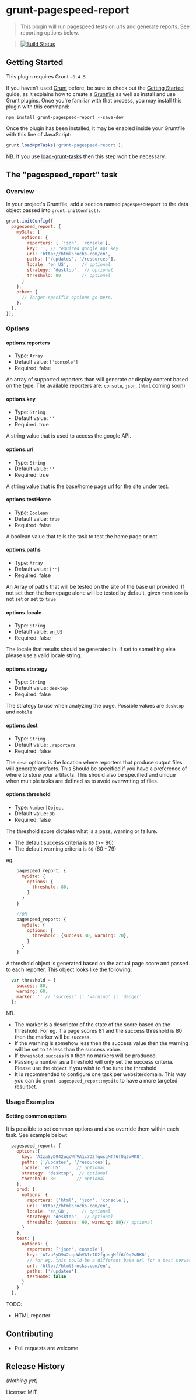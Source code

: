 # grunt-pagespeed-report

> This plugin will run pagespeed tests on urls and generate reports. See reporting options below.

> [![Build Status](https://travis-ci.org/lwhiteley/grunt-pagespeed-report.svg?branch=master)](https://travis-ci.org/lwhiteley/grunt-pagespeed-report)

## Getting Started
This plugin requires Grunt `~0.4.5`

If you haven't used [Grunt](http://gruntjs.com/) before, be sure to check out the [Getting Started](http://gruntjs.com/getting-started) guide, as it explains how to create a [Gruntfile](http://gruntjs.com/sample-gruntfile) as well as install and use Grunt plugins. Once you're familiar with that process, you may install this plugin with this command:

```shell
npm install grunt-pagespeed-report --save-dev
```

Once the plugin has been installed, it may be enabled inside your Gruntfile with this line of JavaScript:

```js
grunt.loadNpmTasks('grunt-pagespeed-report');
```

NB. If you use [load-grunt-tasks](https://www.npmjs.org/package/load-grunt-tasks) then this step won't be necessary.

## The "pagespeed_report" task

### Overview
In your project's Gruntfile, add a section named `pagespeedReport` to the data object passed into `grunt.initConfig()`.

```js
grunt.initConfig({
  pagespeed_report: {
    mySite: {
      options: {
        reporters: [ 'json', 'console'],
        key: '', // required google api key
        url: 'http://html5rocks.com/en',
        paths: ['/updates', '/resources'],
        locale: 'en_US',     // optional
        strategy: 'desktop',  // optional
        threshold: 80        // optional
      }
    },
    other: {
      // Target-specific options go here.
    },
  },
});
```

### Options

#### options.reporters
- Type: `Array`
- Default value: `['console']`
- Required: false

An array of supported reporters than will generate or display content based on the type.
The available reporters are: `console`, `json`, (`html` coming soon)

#### options.key
- Type: `String`
- Default value: `''`
- Required: true

A string value that is used to access the google API.

#### options.url
- Type: `String`
- Default value: `''`
- Required: true

A string value that is the base/home page url for the site under test.

#### options.testHome
- Type: `Boolean`
- Default value: `true`
- Required: false

A boolean value that tells the task to test the home page or not.
#### options.paths
- Type: `Array`
- Default value: `['']`
- Required: false

An Array of paths that will be tested on the site of the base url provided. If not set then the homepage alone will be tested by default, given `testHome` is not set or set to `true`

#### options.locale
- Type: `String`
- Default value: `en_US`
- Required: false

The locale that results should be generated in. If set to something else please use a valid locale string.

#### options.strategy
- Type: `String`
- Default value: `desktop`
- Required: false

The strategy to use when analyzing the page. Possible values are `desktop` and `mobile`.
#### options.dest
- Type: `String`
- Default value: `.reporters`
- Required: false

The `dest` options is the location where reporters that produce output files will generate artifacts. This Should be specified if you have a preference of where to store your artifacts. This should also be specified and unique when multiple tasks are defined as to avoid overwriting of files.

#### options.threshold
- Type: `Number|Object`
- Default value: `80`
- Required: false

The threshold score dictates what is a pass, warning or failure.
- The default success criteria is `80` (>= 80)
- The default warning criteria is `60` (60 - 79)

eg.

```js
    pagespeed_report: {
      mySite: {
        options: {
          threshold: 80,
        }
      }
    }

    //OR
    pagespeed_report: {
      mySite: {
        options: {
          threshold: {success:80, warning: 70},
        }
      }
    }

```
A threshold object is generated based on the actual page score and passed to each reporter. This object looks like the following:
```js
  var threshold = {
    success: 80,
    warning: 60,
    marker: '' // 'success' || 'warning' || 'danger'
  };
```
NB.
- The marker is a descriptor of the state of the score based on the threshold.
For eg. if a page scores 81 and the success threshold is 80 then the marker will be `success`.
- If the warning is somehow less then the success value then the warning will be set to `10` less than the success value.
- If `threshold.success` is `0` then no markers will be produced.
- Passing a number as a threshold will only set the success criteria. Please use the `object` if you wish to fine tune the threshold
- It is recommended to configure one task per website/domain. This way you can do `grunt pagespeed_report:mysite` to have a more targeted resultset.

### Usage Examples

#### Setting common options
It is possible to set common options and also override them within each task.
See example below:

```js
  pagespeed_report: {
    options:{
      key: 'AIzaSyD942uqcWhVA1c7D2fgusgMff6fOq2wRK8',
      paths: ['/updates', '/resources'],
      locale: 'en_US',     // optional
      strategy: 'desktop',  // optional
      threshold: 80        // optional
    },
    prod: {
      options: {
        reporters: ['html', 'json', 'console'],
        url: 'http://html5rocks.com/en',
        locale: 'en_GB',     // optional
        strategy: 'desktop',  // optional
        threshold: {success: 90, warning: 80}// optional
      }
    },
    test: {
      options: {
        reporters: ['json','console'],
        key: 'AIzaSyD942uqcWhVA1c7D2fgusgMff6fOq2wRK8',
        // for eg. this could be a different base url for a test server
        url: 'http://html5rocks.com/en',
        paths: ['/updates'],
        testHome: false
      }
    }
  },
```

TODO:
- HTML reporter

## Contributing
- Pull requests are welcome

## Release History
_(Nothing yet)_

License: MIT
